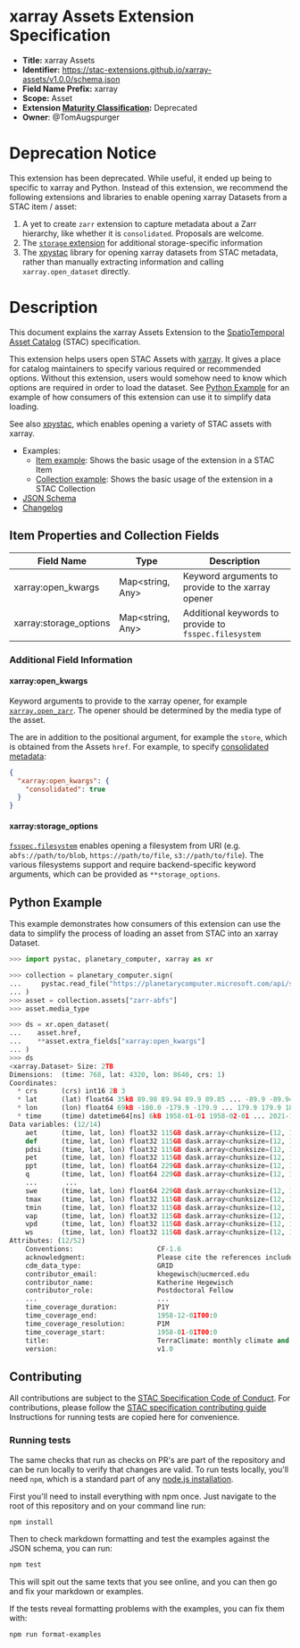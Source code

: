 # xarray Assets Extension Specification

- **Title:** xarray Assets
- **Identifier:** <https://stac-extensions.github.io/xarray-assets/v1.0.0/schema.json>
- **Field Name Prefix:** xarray
- **Scope:** Asset
- **Extension [Maturity Classification](https://github.com/radiantearth/stac-spec/tree/master/extensions/README.md#extension-maturity):** Deprecated
- **Owner**: @TomAugspurger


# Deprecation Notice

This extension has been deprecated. While useful, it ended up being to specific to xarray and Python.
Instead of this extension, we recommend the following extensions and libraries to enable opening
xarray Datasets from a STAC item / asset:

1. A yet to create `zarr` extension to capture metadata about a Zarr hierarchy, like whether it is `consolidated`. Proposals are welcome.
2. The [`storage` extension](https://github.com/stac-extensions/storage) for additional storage-specific information
3. The [xpystac](https://github.com/stac-utils/xpystac) library for opening xarray datasets from STAC metadata, rather than manually extracting information and calling `xarray.open_dataset` directly.

# Description

This document explains the xarray Assets Extension to the
[SpatioTemporal Asset Catalog](https://github.com/radiantearth/stac-spec) (STAC) specification.

This extension helps users open STAC Assets with [xarray](https://xarray.pydata.org/en/stable/). It gives a place
for catalog maintainers to specify various required or recommended options. Without this extension,
users would somehow need to know which options are required in order to load the dataset.
See [Python Example](#python-example) for an example of how consumers of this extension can use it to simplify data loading.

See also [xpystac](https://github.com/stac-utils/xpystac), which enables opening a variety of STAC assets with xarray.

- Examples:
  - [Item example](examples/item.json): Shows the basic usage of the extension in a STAC Item
  - [Collection example](examples/collection.json): Shows the basic usage of the extension in a STAC Collection
- [JSON Schema](json-schema/schema.json)
- [Changelog](./CHANGELOG.md)

## Item Properties and Collection Fields

| Field Name               | Type                      | Description                                           |
| ------------------------ | ------------------------- | ----------------------------------------------------- |
| xarray:open_kwargs       | Map<string, Any>          | Keyword arguments to provide to the xarray opener     |
| xarray:storage_options   | Map<string, Any>          | Additional keywords to provide to `fsspec.filesystem` |

### Additional Field Information

#### xarray:open_kwargs

Keyword arguments to provide to the xarray opener, for example  [`xarray.open_zarr`](https://xarray.pydata.org/en/stable/generated/xarray.open_zarr.html).
The opener should be determined by the media type of the asset.

The are in addition to the positional argument, for example the `store`, which is obtained from the Assets `href`. For example, to specify [consolidated metadata](https://zarr.readthedocs.io/en/stable/tutorial.html):

```json
{
  "xarray:open_kwargs": {
    "consolidated": true
  }
}
```

#### xarray:storage_options

[`fsspec.filesystem`](https://filesystem-spec.readthedocs.io/en/latest/api.html#fsspec.filesystem) enables opening a filesystem from URI (e.g. `abfs://path/to/blob`, `https://path/to/file`, `s3://path/to/file`). The various filesystems support and require backend-specific keyword arguments, which can be provided as `**storage_options`.

## Python Example

This example demonstrates how consumers of this extension can use the data to simplify the process of loading
an asset from STAC into an xarray Dataset.

```python
>>> import pystac, planetary_computer, xarray as xr

>>> collection = planetary_computer.sign(
...     pystac.read_file("https://planetarycomputer.microsoft.com/api/stac/v1/collections/terraclimate")
... )
>>> asset = collection.assets["zarr-abfs"]
>>> asset.media_type

>>> ds = xr.open_dataset(
...    asset.href,
...    **asset.extra_fields["xarray:open_kwargs"]
... )
>>> ds
<xarray.Dataset> Size: 2TB
Dimensions:  (time: 768, lat: 4320, lon: 8640, crs: 1)
Coordinates:
  * crs      (crs) int16 2B 3
  * lat      (lat) float64 35kB 89.98 89.94 89.9 89.85 ... -89.9 -89.94 -89.98
  * lon      (lon) float64 69kB -180.0 -179.9 -179.9 ... 179.9 179.9 180.0
  * time     (time) datetime64[ns] 6kB 1958-01-01 1958-02-01 ... 2021-12-01
Data variables: (12/14)
    aet      (time, lat, lon) float32 115GB dask.array<chunksize=(12, 1024, 1024), meta=np.ndarray>
    def      (time, lat, lon) float32 115GB dask.array<chunksize=(12, 1024, 1024), meta=np.ndarray>
    pdsi     (time, lat, lon) float32 115GB dask.array<chunksize=(12, 1024, 1024), meta=np.ndarray>
    pet      (time, lat, lon) float32 115GB dask.array<chunksize=(12, 1024, 1024), meta=np.ndarray>
    ppt      (time, lat, lon) float64 229GB dask.array<chunksize=(12, 1024, 1024), meta=np.ndarray>
    q        (time, lat, lon) float64 229GB dask.array<chunksize=(12, 1024, 1024), meta=np.ndarray>
    ...       ...
    swe      (time, lat, lon) float64 229GB dask.array<chunksize=(12, 1024, 1024), meta=np.ndarray>
    tmax     (time, lat, lon) float32 115GB dask.array<chunksize=(12, 1024, 1024), meta=np.ndarray>
    tmin     (time, lat, lon) float32 115GB dask.array<chunksize=(12, 1024, 1024), meta=np.ndarray>
    vap      (time, lat, lon) float32 115GB dask.array<chunksize=(12, 1024, 1024), meta=np.ndarray>
    vpd      (time, lat, lon) float32 115GB dask.array<chunksize=(12, 1024, 1024), meta=np.ndarray>
    ws       (time, lat, lon) float32 115GB dask.array<chunksize=(12, 1024, 1024), meta=np.ndarray>
Attributes: (12/52)
    Conventions:                     CF-1.6
    acknowledgment:                  Please cite the references included here...
    cdm_data_type:                   GRID
    contributor_email:               khegewisch@ucmerced.edu
    contributor_name:                Katherine Hegewisch
    contributor_role:                Postdoctoral Fellow
    ...                              ...
    time_coverage_duration:          P1Y
    time_coverage_end:               1958-12-01T00:0
    time_coverage_resolution:        P1M
    time_coverage_start:             1958-01-01T00:0
    title:                           TerraClimate: monthly climate and climat...
    version:                         v1.0
```

## Contributing

All contributions are subject to the
[STAC Specification Code of Conduct](https://github.com/radiantearth/stac-spec/blob/master/CODE_OF_CONDUCT.md).
For contributions, please follow the
[STAC specification contributing guide](https://github.com/radiantearth/stac-spec/blob/master/CONTRIBUTING.md) Instructions
for running tests are copied here for convenience.

### Running tests

The same checks that run as checks on PR's are part of the repository and can be run locally to verify that changes are valid. 
To run tests locally, you'll need `npm`, which is a standard part of any [node.js installation](https://nodejs.org/en/download/).

First you'll need to install everything with npm once. Just navigate to the root of this repository and on 
your command line run:
```bash
npm install
```

Then to check markdown formatting and test the examples against the JSON schema, you can run:
```bash
npm test
```

This will spit out the same texts that you see online, and you can then go and fix your markdown or examples.

If the tests reveal formatting problems with the examples, you can fix them with:
```bash
npm run format-examples
```
